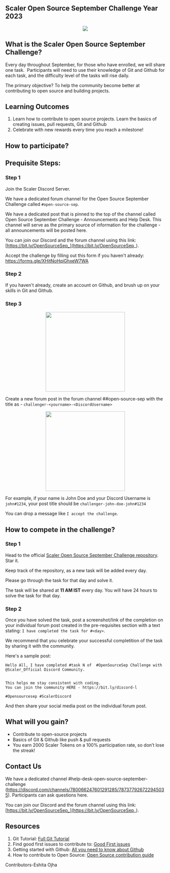 ## Scaler Open Source September Challenge Year 2023

<a href="https://discord.com/invite/scaler">
  <p align="center">
    <img src="https://github-production-user-asset-6210df.s3.amazonaws.com/19529592/264914360-ed580c2a-d1df-438f-bcf8-b3582e12b7e9.jpg" />
  </p>
</a>

## What is the Scaler Open Source September Challenge?

Every day throughout September, for those who have enrolled, we will share one task. 
Participants will need to use their knowledge of Git and Github for each task, and the difficulty level of the tasks will rise daily.

The primary objective? To help the community become better at contributing to open source and building projects.

## Learning Outcomes
1. Learn how to contribute to open source projects. Learn the basics of creating issues, pull requests, Git and Github
2. Celebrate with new rewards every time you reach a milestone!

## How to participate?

## Prequisite Steps: 

### Step 1

Join the Scaler Discord Server. 

We have a dedicated forum channel for the Open Source September Challenge called `#open-source-sep`.

We have a dedicated post that is pinned to the top of the channel called Open Source September Challenge - Announcements and Help Desk. This channel will serve as the primary source of information for the challenge - all announcements will be posted here. 

You can join our Discord and the forum channel using this link: [https://bit.ly/OpenSourceSep_](https://bit.ly/OpenSourceSep_).

Accept the challenge by filling out this form if you haven't already: [https://forms.gle/XHitNoHqiGhxeW7WA
](https://forms.gle/XHitNoHqiGhxeW7WA) 

### Step 2

If you haven't already, create an account on Github, and brush up on your skills in Git and Github. 

### Step 3



  <p align="center">
    <img src="https://github-production-user-asset-6210df.s3.amazonaws.com/19529592/264921732-43dc32eb-31ae-46b7-a9cd-9c681974bc71.png" height=250 width=250 />
  </p>


Create a new forum post in the forum channel ##open-source-sep with the title as - `challenger-<yourname>-<DiscordUsername>`



  <p align="center">
    <img src="https://github-production-user-asset-6210df.s3.amazonaws.com/19529592/264921756-73b399b6-357b-404e-9608-19a60ee5a7cf.png" height=250 width=250/>
  </p>


For example, if your name is John Doe and your Discord Username is `john#1234`, your post title should be `challenger-john-doe-john#1234`

You can drop a message like `I accept the challenge`. 


## How to compete in the challenge?

### Step 1

Head to the official [Scaler Open Source September Challenge repository](https://github.com/scaleracademy/scaler-open-source-september-challenge). Star it. 

Keep track of the repository, as a new task will be added every day. 

Please go through the task for that day and solve it. 

The task will be shared at  <b>11 AM IST </b> every day. You will have 24 hours to solve the task for that day. 


### Step 2

Once you have solved the task, post a screenshot/link of the completion on your individual forum post created in the pre-requisites section with a text stating: `I have completed the task for #<day>`.

We recommend that you celebrate your successful completition of the task by sharing it with the community.

Here's a sample post: 

```
Hello All, I have completed #task N of  #OpenSourceSep Challenge with
@Scaler_Official Discord Community.


This helps me stay consistent with coding. 
You can join the community HERE - https://bit.ly/discord-l

#Opensourcesep #ScalerDiscord 
```
And then share your social media post on the individual forum post. 

## What will you gain?

 - Contribute to open-source projects 
 - Basics of Git & Github like push & pull requests
 - You earn 2000 Scaler Tokens on a 100% participation rate, so don’t lose the streak!

## Contact Us

We have a dedicated channel #help-desk-open-source-september-challenge (https://discord.com/channels/780066247601291285/787377926722945035). Participants can ask questions here.

You can join our Discord and the forum channel using this link: [https://bit.ly/OpenSourceSep_](https://bit.ly/OpenSourceSep_).


## Resources

1. Git Tutorial: [Full Git Tutorial](https://www.youtube.com/watch?v=ZtfZGVQWjew)
2. Find good first issues to contribute to: [Good First issues](https://goodfirstissue.dev/)
3. Getting started with Github: [All you need to know about Github](https://www.youtube.com/watch?v=8WYXWs96xxc)
4. How to contribute to Open Source: [Open Source contribution guide](https://www.youtube.com/watch?v=ABty2r3nDyU)

Contributors-Eshita Ojha